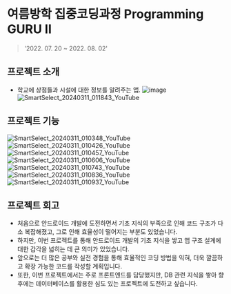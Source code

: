 # 여름방학 집중코딩과정 Programming GURU II
> '2022. 07. 20 ~ 2022. 08. 02'

## 프로젝트 소개
- 학교에 상점들과 시설에 대한 정보를 알려주는 앱.
![image](https://github.com/k-r-1/guru2-android/assets/83098949/cb0ac5cd-ca82-47f4-b2cf-dea484b6a249)
![SmartSelect_20240311_011843_YouTube](https://github.com/k-r-1/guru2-android/assets/83098949/28ae44b2-73e5-409c-8e1a-49f623cd9f53)

## 프로젝트 기능 
![SmartSelect_20240311_010348_YouTube](https://github.com/k-r-1/guru2-android/assets/83098949/f0a5d3ec-9734-4f5c-9283-d87c4e514a00)
![SmartSelect_20240311_010426_YouTube](https://github.com/k-r-1/guru2-android/assets/83098949/33d9d470-133b-49f3-b66e-9e5b3f26708e)
![SmartSelect_20240311_010457_YouTube](https://github.com/k-r-1/guru2-android/assets/83098949/49096c29-81c3-4ea8-8f07-b3df7df5b83f)
![SmartSelect_20240311_010606_YouTube](https://github.com/k-r-1/guru2-android/assets/83098949/8cd841be-ed8b-49bd-90fa-69990f87143b)
![SmartSelect_20240311_010743_YouTube](https://github.com/k-r-1/guru2-android/assets/83098949/0ebabe92-a546-4270-b0bc-47c2ce66ec0d)
![SmartSelect_20240311_010836_YouTube](https://github.com/k-r-1/guru2-android/assets/83098949/611c0ad8-fecb-4d2e-9974-b6a731b82575)
![SmartSelect_20240311_010937_YouTube](https://github.com/k-r-1/guru2-android/assets/83098949/d6ff31c8-34b7-4d4b-9db3-77b802aeb199)

## 프로젝트 회고
- 처음으로 안드로이드 개발에 도전하면서 기초 지식의 부족으로 인해 코드 구조가 다소 복잡해졌고, 그로 인해 효율성이 떨어지는 부분도 있었습니다.
- 하지만, 이번 프로젝트를 통해 안드로이드 개발의 기초 지식을 쌓고 앱 구조 설계에 대한 감각을 넓히는 데 큰 의미가 있었습니다.
- 앞으로는 더 많은 공부와 실전 경험을 통해 효율적인 코딩 방법을 익혀, 더욱 깔끔하고 확장 가능한 코드를 작성할 계획입니다.
- 또한, 이번 프로젝트에서는 주로 프론트엔드를 담당했지만, DB 관련 지식을 쌓아 향후에는 데이터베이스를 활용한 심도 있는 프로젝트에 도전하고 싶습니다.
